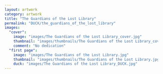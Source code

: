```yaml
---
layout: artwork
category: artwork
title: "The Guardians of the Lost Library"
permalink: "DUCK/the_guardians_of_the_lost_library"
images:
  "cover":
    image: "images/The Guardians of the Lost Library_cover.jpg"
    thumbnail: "images/thumbnails/The Guardians of the Lost Library_cover.jpg"
    comment: "No dedication"
  "first page":
    image: "images/The Guardians of the Lost Library.jpg"
    thumbnail: "images/thumbnails/The Guardians of the Lost Library.jpg"
    duck: "images/The Guardians of the Lost Library_DUCK.jpg"
---
```

